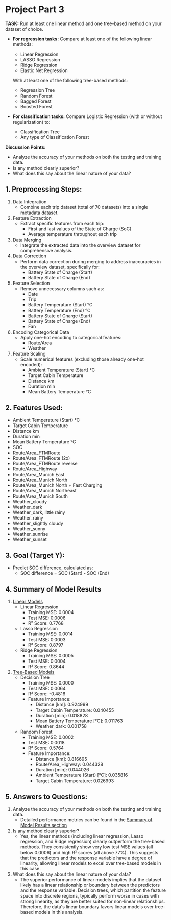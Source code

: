 # Project Part 3

**TASK:** Run at least one linear method and one tree-based method on your dataset of choice.

- **For regression tasks:** Compare at least one of the following linear methods:
  - Linear Regression
  - LASSO Regression
  - Ridge Regression
  - Elastic Net Regression

  With at least one of the following tree-based methods:
  - Regression Tree
  - Random Forest
  - Bagged Forest
  - Boosted Forest

- **For classification tasks:** Compare Logistic Regression (with or without regularization) to:
  - Classification Tree
  - Any type of Classification Forest

**Discussion Points:**

- Analyze the accuracy of your methods on both the testing and training data.
- Is any method clearly superior?
- What does this say about the linear nature of your data?

## 1. Preprocessing Steps:
1. Data Integration
    - Combine each trip dataset (total of 70 datasets) into a single metadata dataset.
2. Feature Extraction
    - Extract specific features from each trip:
        - First and last values of the State of Charge (SoC)
        - Average temperature throughout each trip
3. Data Merging
    - Integrate the extracted data into the overview dataset for comprehensive analysis.
4. Data Correction
    - Perform data correction during merging to address inaccuracies in the overview dataset, specifically for:
        - Battery State of Charge (Start)
        - Battery State of Charge (End)
5. Feature Selection
    - Remove unnecessary columns such as:
        - Date
        - Trip
        - Battery Temperature (Start) °C
        - Battery Temperature (End) °C
        - Battery State of Charge (Start)
        - Battery State of Charge (End)
        - Fan
6. Encoding Categorical Data
    - Apply one-hot encoding to categorical features:
        - Route/Area
        - Weather
7. Feature Scaling
    - Scale numerical features (excluding those already one-hot encoded):
        - Ambient Temperature (Start) °C
        - Target Cabin Temperature
        - Distance km
        - Duration min
        - Mean Battery Temperature °C

## 2. Features Used:
- Ambient Temperature (Start) °C
- Target Cabin Temperature
- Distance km
- Duration min
- Mean Battery Temperature °C
- SOC
- Route/Area_FTMRoute
- Route/Area_FTMRoute (2x)
- Route/Area_FTMRoute reverse
- Route/Area_Highway
- Route/Area_Munich East
- Route/Area_Munich North
- Route/Area_Munich North + Fast Charging
- Route/Area_Munich Northeast
- Route/Area_Munich South
- Weather_cloudy
- Weather_dark
- Weather_dark, little rainy
- Weather_rainy
- Weather_slightly cloudy
- Weather_sunny
- Weather_sunrise
- Weather_sunset

## 3. Goal (Target Y):
- Predict SOC difference, calculated as:
    - SOC difference = SOC (Start) - SOC (End)

## 4. Summary of Model Results
1. [Linear Models](<https://github.com/jshuang0520/final_project_602/blob/master/notebooks/programming_1_LinearRegression.ipynb>)
    - Linear Regression
        - Training MSE: 0.0004
        - Test MSE: 0.0006
        - R² Score: 0.7768
    - Lasso Regression
        - Training MSE: 0.0014
        - Test MSE: 0.0003
        - R² Score: 0.8797
    - Ridge Regression
        - Training MSE: 0.0005
        - Test MSE: 0.0004
        - R² Score: 0.8644
2. [Tree-Based Models](<https://github.com/jshuang0520/final_project_602/blob/master/notebooks/baseline_tree_model.ipynb>)
    - Decision Tree
        - Training MSE: 0.0000
        - Test MSE: 0.0064
        - R² Score: -0.4816
        - Feature Importance:
            - Distance [km]: 0.924999
            - Target Cabin Temperature: 0.040455
            - Duration [min]: 0.018828
            - Mean Battery Temperature [°C]: 0.011763
            - Weather_dark: 0.001758
    - Random Forest
        - Training MSE: 0.0002
        - Test MSE: 0.0018
        - R² Score: 0.5764
        - Feature Importance:
            - Distance [km]: 0.816695
            - Route/Area_Highway: 0.044328
            - Duration [min]: 0.044026
            - Ambient Temperature (Start) [°C]: 0.035816
            - Target Cabin Temperature: 0.026993

## 5. Answers to Questions:
1. Analyze the accuracy of your methods on both the testing and training data.
    - Detailed performance metrics can be found in the  [Summary of Model Results section](#4-summary-of-model-results)
2. Is any method clearly superior?
    - Yes, the linear methods (including linear regression, Lasso regression, and Ridge regression) clearly outperform the tree-based methods. They consistently show very low test MSE values (all below 0.0006) and high R² scores (all above 77%). This suggests that the predictors and the response variable have a degree of linearity, allowing linear models to excel over tree-based models in this case.
3. What does this say about the linear nature of your data?
    - The superior performance of linear models implies that the dataset likely has a linear relationship or boundary between the predictors and the response variable. Decision trees, which partition the feature space into discrete regions, typically perform worse in cases with strong linearity, as they are better suited for non-linear relationships. Therefore, the data's linear boundary favors linear models over tree-based models in this analysis.
